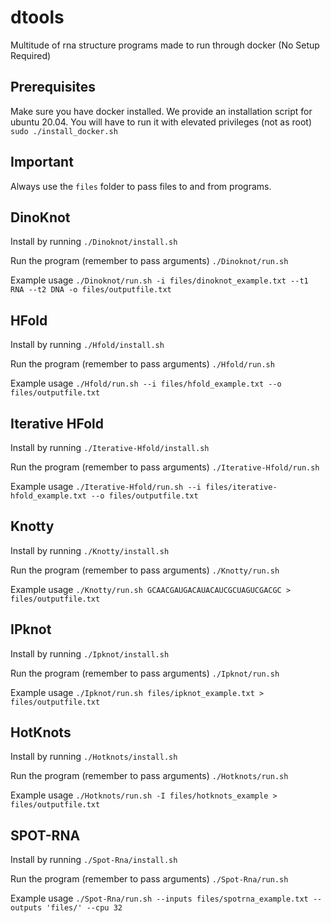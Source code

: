 # dtools
Multitude of rna structure programs made to run through docker (No Setup Required)

## Prerequisites
Make sure you have docker installed. We provide an installation script for ubuntu 20.04.
You will have to run it with elevated privileges (not as root)
```sudo ./install_docker.sh```

## Important
Always use the ```files``` folder to pass files to and from programs.

## DinoKnot
Install by running
```./Dinoknot/install.sh```

Run the program (remember to pass arguments)
```./Dinoknot/run.sh```

Example usage
```./Dinoknot/run.sh -i files/dinoknot_example.txt --t1 RNA --t2 DNA -o files/outputfile.txt```

## HFold
Install by running
```./Hfold/install.sh```

Run the program (remember to pass arguments)
```./Hfold/run.sh```

Example usage
```./Hfold/run.sh --i files/hfold_example.txt --o files/outputfile.txt```

## Iterative HFold
Install by running
```./Iterative-Hfold/install.sh```

Run the program (remember to pass arguments)
```./Iterative-Hfold/run.sh```

Example usage
```./Iterative-Hfold/run.sh --i files/iterative-hfold_example.txt --o files/outputfile.txt```

## Knotty
Install by running
```./Knotty/install.sh```

Run the program (remember to pass arguments)
```./Knotty/run.sh```

Example usage
```./Knotty/run.sh GCAACGAUGACAUACAUCGCUAGUCGACGC > files/outputfile.txt```

## IPknot
Install by running
```./Ipknot/install.sh```

Run the program (remember to pass arguments)
```./Ipknot/run.sh```

Example usage
```./Ipknot/run.sh files/ipknot_example.txt > files/outputfile.txt```

## HotKnots
Install by running
```./Hotknots/install.sh```

Run the program (remember to pass arguments)
```./Hotknots/run.sh```

Example usage
```./Hotknots/run.sh -I files/hotknots_example > files/outputfile.txt```

## SPOT-RNA
Install by running
```./Spot-Rna/install.sh```

Run the program (remember to pass arguments)
```./Spot-Rna/run.sh```

Example usage
```./Spot-Rna/run.sh --inputs files/spotrna_example.txt --outputs 'files/' --cpu 32```
